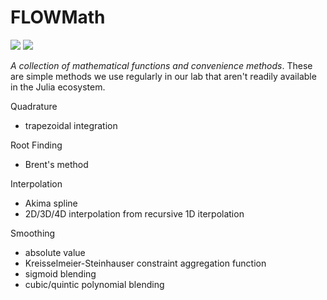 # FLOWMath

[![](https://img.shields.io/badge/docs-dev-blue.svg)](http://flow.byu.edu/FLOWMath.jl/dev/)
![](https://github.com/byuflowlab/FLOWMath.jl/workflows/Run%20tests/badge.svg)

*A collection of mathematical functions and convenience methods*.  These are simple methods we use regularly in our lab that aren't readily available in the Julia ecosystem.  

Quadrature
- trapezoidal integration

Root Finding
- Brent's method

Interpolation
- Akima spline
- 2D/3D/4D interpolation from recursive 1D iterpolation

Smoothing
- absolute value
- Kreisselmeier-Steinhauser constraint aggregation function
- sigmoid blending
- cubic/quintic polynomial blending
